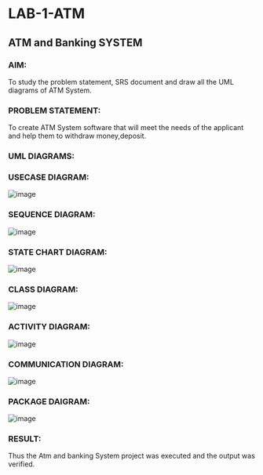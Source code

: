 # LAB-1-ATM
## ATM and Banking SYSTEM
### AIM: 
To study the problem statement, SRS document and draw all the UML diagrams of ATM
System.
### PROBLEM STATEMENT:
To create ATM System software that will meet the needs of the applicant and help them
to withdraw money,deposit.
### UML DIAGRAMS:
### USECASE DIAGRAM:
![image](https://github.com/25tharunkumar/LAB-1-ATM/assets/123470785/f4bb2e68-3d74-4fb0-b96c-e6db9c085b34)
### SEQUENCE DIAGRAM:
![image](https://github.com/25tharunkumar/LAB-1-ATM/assets/123470785/1fd84e49-90e9-4b24-b664-975478f56489)
### STATE CHART DIAGRAM:
![image](https://github.com/25tharunkumar/LAB-1-ATM/assets/123470785/d96826aa-ccf2-4c52-aca7-6e3626f42c50)
### CLASS DIAGRAM:
![image](https://github.com/25tharunkumar/LAB-1-ATM/assets/123470785/af804fb3-5e74-4753-9503-a9330a0a7e9e)
### ACTIVITY DIAGRAM:
![image](https://github.com/25tharunkumar/LAB-1-ATM/assets/123470785/b3304e99-b734-4de2-97fc-f9ada34d1ff2)
### COMMUNICATION DIAGRAM:
![image](https://github.com/25tharunkumar/LAB-1-ATM/assets/123470785/dd08d425-64c0-4a05-bbd9-c06a2f67aa39)
### PACKAGE DAIGRAM:
![image](https://github.com/25tharunkumar/LAB-1-ATM/assets/123470785/90e23ed2-049e-4609-a875-75d0ced7ab3d)

### RESULT: 
Thus the Atm and banking System project was executed and the output was verified.
